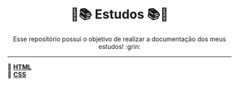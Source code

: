 <div align="center">
    <h1> &#128156&#128218 Estudos &#128218&#128156 </h1>
</div>

<body>

<div align="center">
    Esse repositório possui o objetivo de realizar a documentação dos meus estudos! :grin:
</div>

<hr>

:paperclip: [**HTML**](HTML/HTML.md) <br>
:paperclip: [**CSS**](CSS/CSS.md)

<body>
